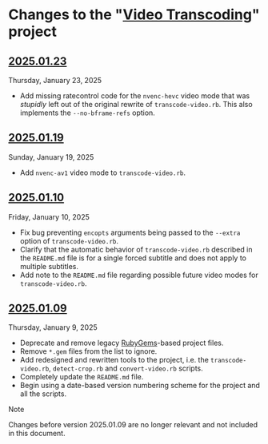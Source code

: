 # Changes to the "[Video Transcoding](https://github.com/lisamelton/video_transcoding)" project

## [2025.01.23](https://github.com/lisamelton/video_transcoding/releases/tag/2025.01.23)

Thursday, January 23, 2025

* Add missing ratecontrol code for the `nvenc-hevc` video mode that was _stupidly_ left out of the original rewrite of `transcode-video.rb`. This also implements the `--no-bframe-refs` option.

## [2025.01.19](https://github.com/lisamelton/video_transcoding/releases/tag/2025.01.19)

Sunday, January 19, 2025

* Add `nvenc-av1` video mode to `transcode-video.rb`.

## [2025.01.10](https://github.com/lisamelton/video_transcoding/releases/tag/2025.01.10)

Friday, January 10, 2025

* Fix bug preventing `encopts` arguments being passed to the `--extra` option of `transcode-video.rb`.
* Clarify that the automatic behavior of `transcode-video.rb` described in the `README.md` file is for a single forced subtitle and does not apply to multiple subtitles.
* Add note to the `README.md` file regarding possible future video modes for `transcode-video.rb`.

## [2025.01.09](https://github.com/lisamelton/video_transcoding/releases/tag/2025.01.09)

Thursday, January 9, 2025

* Deprecate and remove legacy [RubyGems](https://en.wikipedia.org/wiki/RubyGems)-based project files.
* Remove `*.gem` files from the list to ignore.
* Add redesigned and rewritten tools to the project, i.e. the `transcode-video.rb`, `detect-crop.rb` and `convert-video.rb` scripts.
* Completely update the `README.md` file.
* Begin using a date-based version numbering scheme for the project and all the scripts.

> [!NOTE]
> Changes before version 2025.01.09 are no longer relevant and not included in this document.
